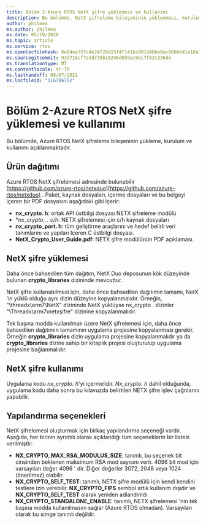 ```yaml
---
title: Bölüm 2-Azure RTOS NetX şifre yüklemesi ve kullanımı
description: Bu bölümde, NetX şifreleme bileşeninin yüklenmesi, kurulumu ve kullanımı ile ilgili çeşitli sorunların bir açıklaması yer almaktadır.
author: philmea
ms.author: philmea
ms.date: 05/19/2020
ms.topic: article
ms.service: rtos
ms.openlocfilehash: 6e04ea357c4e24f28d15f4f141bc001d4bbe8ac06bb641e10a7bd81653e60fda
ms.sourcegitcommit: 93d716cf7e3d735b18246d659ec9ec7f82c336de
ms.translationtype: MT
ms.contentlocale: tr-TR
ms.lasthandoff: 08/07/2021
ms.locfileid: "116796792"
---
```

# <a name="chapter-2---installation-and-use-of-azure-rtos-netx-crypto"></a>Bölüm 2-Azure RTOS NetX şifre yüklemesi ve kullanımı

Bu bölümde, Azure RTOS NetX şifreleme bileşeninin yükleme, kurulum ve kullanımı açıklanmaktadır.

## <a name="product-distribution"></a>Ürün dağıtımı

Azure RTOS NetX şifrelemesi adresinde bulunabilir [https://github.com/azure-rtos/netxduo](https://github.com/azure-rtos/netxduo) . Paket, kaynak dosyaları, içerme dosyaları ve bu belgeyi içeren bir PDF dosyasını aşağıdaki gibi içerir:

- **nx_crypto. h**: ortak API üstbilgi dosyası NETX şifreleme modülü
- **nx_crypto_ *. c/h**: NETX şifrelemesi için c/h kaynak dosyaları
- **nx_crypto_port. h**: tüm geliştirme araçlarını ve hedef belirli veri tanımlarını ve yapıları Içeren C üstbilgi dosyası.
- **NetX_Crypto_User_Guide.pdf**: NETX şifre modülünün PDF açıklaması.

## <a name="netx-crypto-installation"></a>NetX şifre yüklemesi

Daha önce bahsedilen tüm dağıtım, NetX Duo deposunun kök düzeyinde bulunan **crypto_libraries** dizininde mevcuttur.

NetX şifre kullanabilmesi için, daha önce bahsedilen dağıtımın tamamı, NetX 'in yüklü olduğu aynı dizin düzeyine kopyalanmalıdır. Örneğin, "\threadx\arm7\NetX" dizininde NetX yüklüyse nx_crypto *.* dizinler "\Threadx\arm7\netxşifre" dizinine kopyalanmalıdır.

Tek başına modda kullanılmak üzere NetX şifrelemesi için, daha önce bahsedilen dağıtımın tamamının uygulama projesine kopyalanması gerekir. Örneğin **crypto_libraries** dizin uygulama projesine kopyalanmalıdır ya da **crypto_libraries** dizine sahip bir kitaplık projesi oluşturulup uygulama projesine bağlanmalıdır. 

## <a name="using-netx-crypto"></a>NetX şifre kullanımı

Uygulama kodu *nx_crypto. h*'yi içermelidir.  *Nx_crypto. h* dahil olduğunda, uygulama kodu daha sonra bu kılavuzda belirtilen NETX şifre işlev çağrılarını yapabilir.

## <a name="configuration-options"></a>Yapılandırma seçenekleri

NetX şifrelemesi oluşturmak için birkaç yapılandırma seçeneği vardır. Aşağıda, her birinin ayrıntılı olarak açıklandığı tüm seçeneklerin bir listesi verilmiştir:

- **NX_CRYPTO_MAX_RSA_MODULUS_SIZE**: tanımlı, bu seçenek bit cinsinden beklenen maksimum RSA mod sayısını verir. 4096 bit mod için varsayılan değer 4096 ' dir. Diğer değerler 3072, 2048 veya 1024 (önerilmez) olabilir.
- **NX_CRYPTO_SELF_TEST**: tanımlı, NETX şifre modülü için kendi kendini testlere izin verebilir. **NX_CRYPTO_FIPS** sembol artık kullanım dışıdır ve **NX_CRYPTO_SELF_TEST** olarak yeniden adlandırıldı
- **NX_CRYPTO_STANDALONE_ENABLE**: tanımlı, NETX şifrelemesi 'nin tek başına modda kullanılmasını sağlar (Azure RTOS olmadan). Varsayılan olarak bu simge tanımlı değildir.
